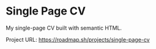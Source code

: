 # Single Page CV

My single-page CV built with semantic HTML.

Project URL: https://roadmap.sh/projects/single-page-cv
